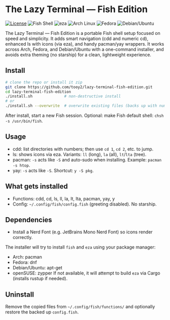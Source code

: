 # The Lazy Terminal — Fish Edition
[![License](https://img.shields.io/badge/License-Apache_2.0-blue.svg)](https://opensource.org/licenses/Apache-2.0)
![Fish Shell](https://img.shields.io/badge/shell-fish-00A0E6?logo=fish)
![eza](https://img.shields.io/badge/tool-eza-7C3AED)
![Arch Linux](https://img.shields.io/badge/support-Arch-blue?logo=arch-linux)
![Fedora](https://img.shields.io/badge/support-Fedora-294172?logo=fedora)
![Debian/Ubuntu](https://img.shields.io/badge/support-Debian%2FUbuntu-A81D33?logo=debian)

The Lazy Terminal — Fish Edition is a portable Fish shell setup focused on speed and simplicity. It adds smart navigation (cdd and numeric cd), enhanced ls with icons (via eza), and handy pacman/yay wrappers. It works across Arch, Fedora, and Debian/Ubuntu with a one-command installer, and avoids extra theming (no starship) for a clean, lightweight experience.

## Install

```bash
# clone the repo or install it zip
git clone https://github.com/tooy2/lazy-terminal-fish-edition.git
cd lazy-terminal-fish-edition
./install.sh              # non-destructive install
# or
./install.sh --overwrite  # overwrite existing files (backs up with numbered suffixes)
```

After install, start a new Fish session. Optional: make Fish default shell: `chsh -s /usr/bin/fish`.

## Usage
- cdd: list directories with numbers; then use `cd 1`, `cd 2`, etc. to jump.
- ls: shows icons via eza. Variants: `ll` (long), `la` (all), `lt`/`lta` (tree).
- pacman: `-s` acts like `-S` and auto-sudo when installing. Example: `pacman -s htop`.
- yay: `-s` acts like `-S`. Shortcut: `y -S pkg`.

## What gets installed
- Functions: cdd, cd, ls, ll, la, lt, lta, pacman, yay, y
- Config: `~/.config/fish/config.fish` (greeting disabled). No starship.

## Dependencies
- Install a Nerd Font (e.g. JetBrains Mono Nerd Font) so icons render correctly.

The installer will try to install `fish` and `eza` using your package manager:
- Arch: pacman
- Fedora: dnf
- Debian/Ubuntu: apt-get
- openSUSE: zypper
If not available, it will attempt to build `eza` via Cargo (installs rustup if needed).

## Uninstall
Remove the copied files from `~/.config/fish/functions/` and optionally restore the backed up `config.fish`.


